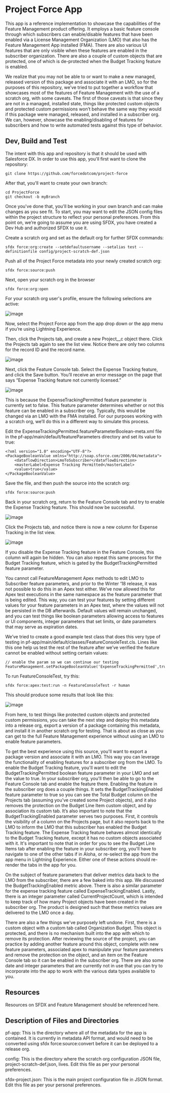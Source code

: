 # Project Force  App

This app is a reference implementation to showcase the capabilities of the Feature Management product offering.  It employs a basic feature console through which subscribers can enable/disable features that have been enabled via a License Management Organization (LMO) that also has the Feature Management App installed (FMA).  There are also various UI features that are only visible when these features are enabled in the subscriber organization.  There are also a couple of custom objects that are protected, one of which is de-protected when the Budget Tracking feature is enabled.  

We realize that you may not be able to or want to make a new managed, released version of this package and associate it with an LMO, so for the purposes of this repository, we’ve tried to put together a workflow that showcases most of the features of Feature Management with the use of a scratch org, with some caveats.  The first of those caveats is that since they are not in a managed, installed state, things like protected custom objects and protected custom permissions won’t behave the same way they would if this package were managed, released, and installed in a subscriber org.  We can, however, showcase the enabling/disabling of features for subscribers and how to write automated tests against this type of behavior.  

## Dev, Build and Test

The intent with this app and repository is that it should be used with Salesforce DX.  In order to use this app, you'll first want to clone the repository:

```
git clone https://github.com/forcedotcom/project-force
```

After that, you'll want to create your own branch:

```
cd ProjectForce	
git checkout -b myBranch
```

Once you've done that, you'll be working in your own branch and can make changes as you see fit.  To start, you may want to edit the JSON config files within the project structure to reflect your personal preferences.  From this point on, we’re going to assume you are using SFDX, you have created a Dev Hub and authorized SFDX to use it.

Create a scratch org and set as the default org for further SFDX commands:

```
sfdx force:org:create --setdefaultusername --setalias test --definitionfile config/project-scratch-def.json 
```

Push all of the Project Force metadata into your newly created scratch org:

```
sfdx force:source:push
```

Next, open your scratch org in the browser

```
sfdx force:org:open
```

For your scratch org user's profile, ensure the following selections are active:

![image](https://user-images.githubusercontent.com/45772/30082726-1464101c-9249-11e7-9cfb-d34e5889dccb.png)

Now, select the Project Force app from the app drop down or the app menu if you’re using Lightning Experience.

Then, click the Projects tab, and create a new Project__c object there.  Click the Projects tab again to see the list view.  Notice there are only two columns for the record ID and the record name.

![image](https://user-images.githubusercontent.com/31550188/30071448-f94d219e-9223-11e7-9db7-0877646b7b7c.png)

Next, click the Feature Console tab.  Select the Expense Tracking feature, and click the Save button.  You’ll receive an error message on the page that says “Expense Tracking feature not currently licensed.” 

![image](https://user-images.githubusercontent.com/31550188/30071402-c6374a46-9223-11e7-931e-6ad24d2b6745.png)

This is because the ExpenseTrackingPermitted feature parameter is currently set to false.  This feature parameter determines whether or not this feature can be enabled in a subscriber org.  Typically, this would be changed via an LMO with the FMA installed.  For our purposes working with a scratch org, we’ll do this in a different way to simulate this process.  

Edit the ExpenseTrackingPermitted.featureParameterBoolean-meta.xml file in the pf-app/main/default/featureParameters directory and set its value to true:

```
<?xml version="1.0" encoding="UTF-8"?>
<PackageBooleanValue xmlns="http://soap.sforce.com/2006/04/metadata">
    <dataflowDirection>LmoToSubscriber</dataflowDirection>
    <masterLabel>Expense Tracking Permitted</masterLabel>
    <value>true</value>
</PackageBooleanValue>
```

Save the file, and then push the source into the scratch org:

```
sfdx force:source:push
```

Back in your scratch org, return to the Feature Console tab and try to enable the Expense Tracking feature.  This should now be successful. 

![image](https://user-images.githubusercontent.com/31550188/30071529-42e21eae-9224-11e7-9d87-d6b5b4e1e131.png)

Click the Projects tab, and notice there is now a new column for Expense Tracking in the list view. 

![image](https://user-images.githubusercontent.com/31550188/30071557-5919a764-9224-11e7-9b82-790822c42f41.png)

If you disable the Expense Tracking feature in the Feature Console, this column will again be hidden.  You can also repeat this same process for the Budget Tracking feature, which is gated by the BudgetTrackingPermitted feature parameter.  

You cannot call FeatureManagement Apex methods to edit LMO to Subscriber feature parameters, and prior to the Winter ‘18 release, it was not possible to do this in an Apex test either.  We’ve now allowed this for Apex test executions in the same namespace as the feature parameter that is being edited.  This way, you can test your features by setting different values for your feature parameters in an Apex test, where the values will not be persisted in the DB afterwards.  Default values will remain unchanged, and you can test things like boolean parameters allowing access to features or UI components, integer parameters that set limits, or date parameters that may serve as expiration dates.  

We’ve tried to create a good example test class that does this very type of testing in pf-app/main/default/classes/FeatureConsoleTest.cls.  Lines like this one help us test the rest of the feature after we’ve verified the feature cannot be enabled without setting certain values:

```
// enable the param so we can continue our testing
FeatureManagement.setPackageBooleanValue('ExpenseTrackingPermitted',true);
```

To run FeatureConsoleTest, try this:

```
sfdx force:apex:test:run -n FeatureConsoleTest -r human
```

This should produce some results that look like this:

![image](https://user-images.githubusercontent.com/31550188/30071140-f456df28-9222-11e7-8c6a-9e93af46492c.png)

From here, to test things like protected custom objects and protected custom permissions, you can take the next step and deploy this metadata into a release org, export a version of a package containing this metadata, and install it in another scratch org for testing.  That is about as close as you can get to the full Feature Management experience without using an LMO to enable feature parameters.  

To get the best experience using this source, you'll want to export a package version and associate it with an LMO.  This way you can leverage the functionality of enabling features for a subscriber org from the LMO.  To enable the Budget Tracking feature, you'll want to edit the BudgetTrackingPermitted boolean feature parameter in your LMO and set the value to true.  In your subscriber org, you'll then be able to go to the Feature Console tab and enable the feature there.  Enabling the feature in the subscriber org does a couple things.  It sets the BudgetTrackingEnabled feature parameter to true so you can see the Total Budget column on the Projects tab (assuming you've created some Project objects), and it also removes the protection on the Budget Line Item custom object, and by association its custom tab.  It’s also important to note that the BudgetTrackingEnabled parameter serves two purposes.  First, it controls the visibility of a column on the Projects page, but it also reports back to the LMO to inform the LMO that this subscriber has enabled the Budget Tracking feature.  The Expense Tracking feature behaves almost identically to the Budget Tracking feature, except it has no custom objects associated with it.  It's important to note that in order for you to see the Budget Line Items tab after enabling the feature in your subscriber org, you'll have to navigate to one of the other tabs if in Aloha, or re-select the app from the app menu in Lightning Experience.  Either one of these actions should re-render the tabs in the app for you.  

On the subject of feature parameters that deliver metrics data back to the LMO from the subscriber, there are a few baked into this app. We discussed the BudgetTrackingEnabled metric above.  There is also a similar parameter for the expense tracking feature called ExpenseTrackingEnabled.  Lastly, there is an integer parameter called CurrentProjectCount, which is intended to keep track of how many Project objects have been created in the subscriber org.  The product is designed such that these metrics values are delivered to the LMO once a day.  

There are also a few things we've purposely left undone.  First, there is a custom object with a custom tab called Organization Budget.  This object is protected, and there is no mechanism built into the app with which to remove its protection.  After reviewing the source of the project, you can practice by adding another feature around this object, complete with new feature parameters, associated apex to manipulate your feature parameters and remove the protection on the object, and an item on the Feature Console tab so it can be enabled in the subscriber org.  There are also some date and integer parameters that are currently not in use that you can try to incorporate into the app to work with the various data types available to you.  


## Resources

Resources on SFDX and Feature Management should be referenced here.

## Description of Files and Directories

pf-app:
	This is the directory where all of the metadata for the app is contained.  It is currently in metadata API format, and would need to be converted using sfdx force:source:convert before it can be deployed to a release org.
 
config:
	This is the directory where the scratch org configuration JSON file, project-scratch-def.json, lives.  Edit this file as per your personal preferences.

sfdx-project.json:
	This is the main project configuration file in JSON format.  Edit this file as per your personal preferences.



